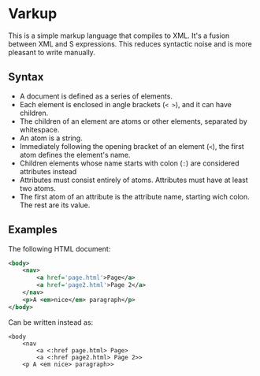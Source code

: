 # Varkup

This is a simple markup language that compiles to XML. It's a fusion between XML and S expressions. This reduces syntactic noise and is more pleasant to write manually.

## Syntax

- A document is defined as a series of elements.
- Each element is enclosed in angle brackets (`< >`), and it can have children.
- The children of an element are atoms or other elements, separated by whitespace.
- An atom is a string.
- Immediately following the opening bracket of an element (`<`), the first atom defines the element's name.
- Children elements whose name starts with colon (`:`) are considered attributes instead
- Attributes must consist entirely of atoms. Attributes must have at least two atoms.
- The first atom of an attribute is the attribute name, starting wich colon. The rest are its value.

## Examples

The following HTML document:

```xml
<body>
	<nav>
		<a href='page.html'>Page</a>
		<a href='page2.html'>Page 2</a>
	</nav>
	<p>A <em>nice</em> paragraph</p>
</body>
```

Can be written instead as:

```
<body
	<nav
		<a <:href page.html> Page>
		<a <:href page2.html> Page 2>>
	<p A <em nice> paragraph>>
```
